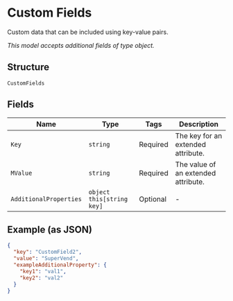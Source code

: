 
# Custom Fields

Custom data that can be included using key-value pairs.

*This model accepts additional fields of type object.*

## Structure

`CustomFields`

## Fields

| Name | Type | Tags | Description |
|  --- | --- | --- | --- |
| `Key` | `string` | Required | The key for an extended attribute. |
| `MValue` | `string` | Required | The value of an extended attribute. |
| `AdditionalProperties` | `object this[string key]` | Optional | - |

## Example (as JSON)

```json
{
  "key": "CustomField2",
  "value": "SuperVend",
  "exampleAdditionalProperty": {
    "key1": "val1",
    "key2": "val2"
  }
}
```

